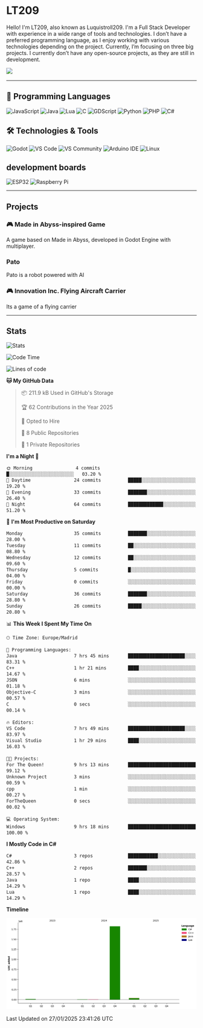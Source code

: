 # LT209

Hello! I'm LT209, also known as Luquistroll209. I'm a Full Stack Developer with experience in a wide range of tools and technologies. I don’t have a preferred programming language, as I enjoy working with various technologies depending on the project. Currently, I’m focusing on three big projects. I currently don’t have any open-source projects, as they are still in development.

![](https://komarev.com/ghpvc/?username=Luquistroll2095&color=blueviolet)

---
## 🚀 Programming Languages

![JavaScript](https://img.shields.io/badge/JavaScript-F7DF1E?style=for-the-square&logo=javascript&logoColor=black)
![Java](https://img.shields.io/badge/Java-EA2D2E?style=for-the-square&logo=java&logoColor=white)
![Lua](https://img.shields.io/badge/Lua-2C2D72?style=for-the-square&logo=lua&logoColor=white)
![C](https://img.shields.io/badge/C-00599C?style=for-the-square&logo=c&logoColor=white)
![GDScript](https://img.shields.io/badge/GDScript-478CBF?style=for-the-square&logo=godotengine&logoColor=white)
![Python](https://img.shields.io/badge/Python-3776AB?style=for-the-square&logo=python&logoColor=white)
![PHP](https://img.shields.io/badge/PHP-777BB4?style=for-the-square&logo=php&logoColor=white)
![C#](https://img.shields.io/badge/C%23-239120?style=for-the-square&logo=csharp&logoColor=white)

## 🛠️ Technologies & Tools

![Godot](https://img.shields.io/badge/Godot-478CBF?style=for-the-square&logo=godotengine&logoColor=white)
![VS Code](https://img.shields.io/badge/VS%20Code-007ACC?style=for-the-square&logo=visualstudiocode&logoColor=white)
![VS Community](https://img.shields.io/badge/VS%20Community-5C2D91?style=for-the-square&logo=visualstudio&logoColor=white)
![Arduino IDE](https://img.shields.io/badge/Arduino_IDE-00979D?style=for-the-square&logo=arduino&logoColor=white)
![Linux](https://img.shields.io/badge/Linux-FCC624?style=for-the-square&logo=linux&logoColor=black)

## development boards

![ESP32](https://img.shields.io/badge/ESP32-000000?style=for-the-square&logo=esphome&logoColor=white)
![Raspberry Pi](https://img.shields.io/badge/Raspberry_Pi-C51A4A?style=for-the-square&logo=raspberrypi&logoColor=white)



---
## Projects

### 🎮 Made in Abyss-inspired Game
A game based on Made in Abyss, developed in Godot Engine with multiplayer.

### Pato
Pato is a robot powered with AI

### 🎮 Innovation Inc. Flying Aircraft Carrier
Its a game of a flying carrier 

---
## Stats

![Stats](https://github-readme-stats.vercel.app/api?username=Luquistroll209&show_icons=true&theme=radical)

<!--START_SECTION:waka-->
![Code Time](http://img.shields.io/badge/Code%20Time-9%20hrs%2040%20mins-blue)

![Lines of code](https://img.shields.io/badge/From%20Hello%20World%20I%27ve%20Written-1.9%20million%20lines%20of%20code-blue)

**🐱 My GitHub Data** 

> 📦 211.9 kB Used in GitHub's Storage 
 > 
> 🏆 62 Contributions in the Year 2025
 > 
> 💼 Opted to Hire
 > 
> 📜 8 Public Repositories 
 > 
> 🔑 1 Private Repositories 
 > 
**I'm a Night 🦉** 

```text
🌞 Morning                4 commits           █░░░░░░░░░░░░░░░░░░░░░░░░   03.20 % 
🌆 Daytime                24 commits          █████░░░░░░░░░░░░░░░░░░░░   19.20 % 
🌃 Evening                33 commits          ███████░░░░░░░░░░░░░░░░░░   26.40 % 
🌙 Night                  64 commits          █████████████░░░░░░░░░░░░   51.20 % 
```
📅 **I'm Most Productive on Saturday** 

```text
Monday                   35 commits          ███████░░░░░░░░░░░░░░░░░░   28.00 % 
Tuesday                  11 commits          ██░░░░░░░░░░░░░░░░░░░░░░░   08.80 % 
Wednesday                12 commits          ██░░░░░░░░░░░░░░░░░░░░░░░   09.60 % 
Thursday                 5 commits           █░░░░░░░░░░░░░░░░░░░░░░░░   04.00 % 
Friday                   0 commits           ░░░░░░░░░░░░░░░░░░░░░░░░░   00.00 % 
Saturday                 36 commits          ███████░░░░░░░░░░░░░░░░░░   28.80 % 
Sunday                   26 commits          █████░░░░░░░░░░░░░░░░░░░░   20.80 % 
```


📊 **This Week I Spent My Time On** 

```text
🕑︎ Time Zone: Europe/Madrid

💬 Programming Languages: 
Java                     7 hrs 45 mins       █████████████████████░░░░   83.31 % 
C++                      1 hr 21 mins        ████░░░░░░░░░░░░░░░░░░░░░   14.67 % 
JSON                     6 mins              ░░░░░░░░░░░░░░░░░░░░░░░░░   01.18 % 
Objective-C              3 mins              ░░░░░░░░░░░░░░░░░░░░░░░░░   00.57 % 
C                        0 secs              ░░░░░░░░░░░░░░░░░░░░░░░░░   00.14 % 

🔥 Editors: 
VS Code                  7 hrs 49 mins       █████████████████████░░░░   83.97 % 
Visual Studio            1 hr 29 mins        ████░░░░░░░░░░░░░░░░░░░░░   16.03 % 

🐱‍💻 Projects: 
For The Queen!           9 hrs 13 mins       █████████████████████████   99.12 % 
Unknown Project          3 mins              ░░░░░░░░░░░░░░░░░░░░░░░░░   00.59 % 
cpp                      1 min               ░░░░░░░░░░░░░░░░░░░░░░░░░   00.27 % 
ForTheQueen              0 secs              ░░░░░░░░░░░░░░░░░░░░░░░░░   00.02 % 

💻 Operating System: 
Windows                  9 hrs 18 mins       █████████████████████████   100.00 % 
```

**I Mostly Code in C#** 

```text
C#                       3 repos             ███████████░░░░░░░░░░░░░░   42.86 % 
C++                      2 repos             ███████░░░░░░░░░░░░░░░░░░   28.57 % 
Java                     1 repo              ████░░░░░░░░░░░░░░░░░░░░░   14.29 % 
Lua                      1 repo              ████░░░░░░░░░░░░░░░░░░░░░   14.29 % 
```



**Timeline**

![Lines of Code chart](https://raw.githubusercontent.com/Onebit5/Onebit5/main/assets/bar_graph.png)


 Last Updated on 27/01/2025 23:41:26 UTC

<!--END_SECTION:waka-->

